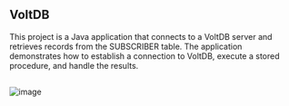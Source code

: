 ## VoltDB ##
This project is a Java application
that connects to a VoltDB server and retrieves 
records from the SUBSCRIBER table. The application demonstrates 
how to establish a connection to VoltDB, execute a stored procedure, and handle the results.
##
![image](https://github.com/user-attachments/assets/d0c70a2c-0d31-4a74-a1cf-f2ff8fa1d2de)

